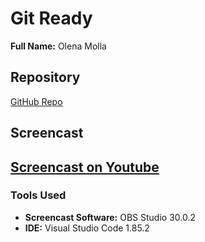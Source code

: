 # Git Ready
**Full Name:** Olena Molla

## Repository
[GitHub Repo](https://github.com/olenamolla/Git-Ready.git)

## Screencast
[Screencast on Youtube](https://www.youtube.com/watch?v=1bm9YqgTIKs)
---
### Tools Used
- **Screencast Software:** OBS Studio 30.0.2
- **IDE:** Visual Studio Code 1.85.2

